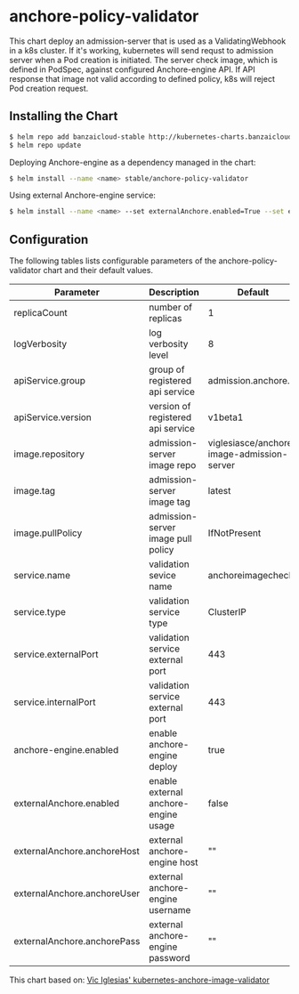 # anchore-policy-validator

This chart deploy an admission-server that is used as a ValidatingWebhook in a k8s cluster. If it's working, kubernetes will send requst to admission server when a Pod creation is initiated. The server check image, which is defined in PodSpec, against configured Anchore-engine API. If API response that image not valid according to defined policy, k8s will reject Pod creation request.

## Installing the Chart

```bash
$ helm repo add banzaicloud-stable http://kubernetes-charts.banzaicloud.com/branch/master
$ helm repo update
```

Deploying Anchore-engine as a dependency managed in the chart:

```bash
$ helm install --name <name> stable/anchore-policy-validator
```


Using external Anchore-engine service:

```bash
$ helm install --name <name> --set externalAnchore.enabled=True --set externalAnchore.anchoreHost=<my.anchore.host>  --set externalAnchore.anchoreUser=<username> -set externalAnchore.anchorePass=<password> stable/anchore-policy-validator
```

## Configuration

The following tables lists configurable parameters of the anchore-policy-validator chart and their default values.

|               Parameter             |                Description                  |                  Default                 |
| ----------------------------------- | ------------------------------------------- | -----------------------------------------|
|replicaCount                         |number of replicas                           |1                                         |
|logVerbosity                         |log verbosity level                          |8                                         |
|apiService.group                     |group of registered api service              |admission.anchore.io                      |
|apiService.version                   |version of registered api service            |v1beta1                                   |
|image.repository                     |admission-server image repo                  |viglesiasce/anchore-image-admission-server|
|image.tag                            |admission-server image tag                   |latest                                    |
|image.pullPolicy                     |admission-server image pull policy           |IfNotPresent                              |
|service.name                         |validation sevice name                       |anchoreimagecheck                         |
|service.type                         |validation service type                      |ClusterIP                                 |
|service.externalPort                 |validation service external port             |443                                       |
|service.internalPort                 |validation service external port             |443                                       |
|anchore-engine.enabled               |enable anchore-engine deploy                 |true                                      |
|externalAnchore.enabled              |enable external anchore-engine usage         |false                                     |
|externalAnchore.anchoreHost          |external anchore-engine host                 |""                                        |
|externalAnchore.anchoreUser          |external anchore-engine username             |""                                        |
|externalAnchore.anchorePass          |external anchore-engine password             |""                                        |


This chart based on:
[Vic Iglesias' kubernetes-anchore-image-validator](https://github.com/viglesiasce/kubernetes-anchore-image-validator)
